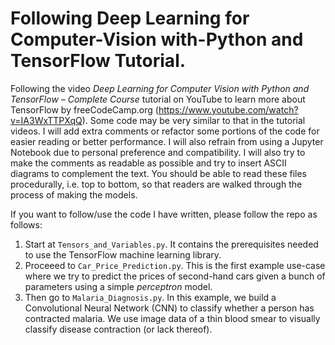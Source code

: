 # Following Deep Learning for Computer-Vision with-Python and TensorFlow Tutorial.
Following the video *Deep Learning for Computer Vision with Python and TensorFlow – Complete Course* tutorial on YouTube to learn more about TensorFlow by freeCodeCamp.org (https://www.youtube.com/watch?v=IA3WxTTPXqQ). Some code may be very similar to that in the tutorial videos. I will add extra comments or refactor some portions of the code for easier reading or better performance. I will also refrain from using a Jupyter Notebook due to personal preference and compatibility. I will also try to make the comments as readable as possible and try to insert ASCII diagrams to complement the text. You should be able to read these files procedurally, i.e. top to bottom, so that readers are walked through the process of making the models.

If you want to follow/use the code I have written, please follow the repo as follows:
1) Start at ```Tensors_and_Variables.py```. It contains the prerequisites needed to use the TensorFlow machine learning library.
2) Proceeed to ```Car_Price_Prediction.py```. This is the first example use-case where we try to predict the prices of second-hand cars given a bunch of parameters using a simple *perceptron* model.
3) Then go to ```Malaria_Diagnosis.py```. In this example, we build a Convolutional Neural Network (CNN) to classify whether a person has contracted malaria. We use image data of a thin blood smear to visually classify disease contraction (or lack thereof).
